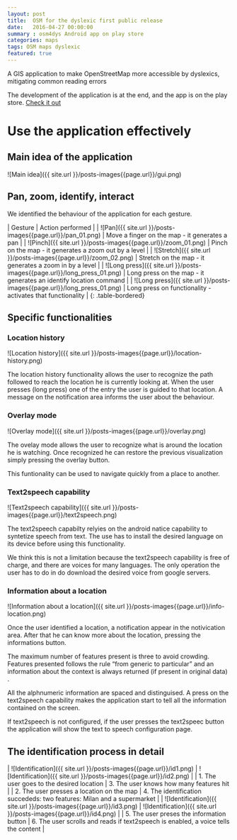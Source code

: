 ```yaml
---
layout: post
title:  OSM for the dyslexic first public release
date:   2016-04-27 00:00:00
summary : osm4dys Android app on play store
categories: maps
tags: OSM maps dyslexic
featured: true
---
```


A GIS application to make OpenStreetMap more accessible by dyslexics, mitigating common reading errors

The development of the application is at the end, and the app is on the play store.
[Check it out](https://play.google.com/store/apps/details?id=org.osm4dys.app)

# Use the application effectively

## Main idea of the application

![Main idea]({{ site.url }}/posts-images{{page.url}}/gui.png)


## Pan, zoom, identify, interact

We identified the behaviour of the application for each gesture.

| Gesture                                                    | Action performed                                                     |
| ![Pan]({{ site.url }}/posts-images{{page.url}}/pan_01.png) | Move a finger on the map - it generates a pan                        |
| ![Pinch]({{ site.url }}/posts-images{{page.url}}/zoom_01.png) | Pinch on the map - it generates a zoom out by a level                |
| ![Stretch]({{ site.url }}/posts-images{{page.url}}/zoom_02.png) | Stretch on the map - it generates a zoom in by a level               |
| ![Long press]({{ site.url }}/posts-images{{page.url}}/long_press_01.png) | Long press on the map - it generates an identify location command    |
| ![Long press]({{ site.url }}/posts-images{{page.url}}/long_press_01.png) | Long press on functionality - activates that functionality           |
{: .table-bordered}

## Specific functionalities

### Location history

![Location history]({{ site.url }}/posts-images{{page.url}}/location-history.png)

The location history functionality allows the user to recognize the path followed to reach the location he is currently looking at. When the user presses (long press) one of the entry the user is guided to that location.
A message on the notification area informs the user about the behaviour.

### Overlay mode

![Overlay mode]({{ site.url }}/posts-images{{page.url}}/overlay.png)

The ovelay mode allows the user to recognize what is around the location he is watching. Once recognized he can restore the previous visualization simply pressing the overlay button.

This funtionality can be used to navigate quickly from a place to another.

### Text2speech capability

![Text2speech capability]({{ site.url }}/posts-images{{page.url}}/text2speech.png)

The text2speech capabilty relyies on the android natice capability to syntetize speech from text. The use has to install the desired language on its device before using this functionality.

We think this is not a limitation because the text2speech capability is free of charge, and there are voices for many languages. The only operation the user has to do in do download the desired voice from google servers.

### Information about a location

![Information about a location]({{ site.url }}/posts-images{{page.url}}/info-location.png)

Once the user identified a location, a notification appear in the notivication area. After that he can know more about the location, pressing the informations button.

The maximum number of features present is three to avoid crowding. Features presented follows the rule “from generic to particular” and an information about the context is always returned (if present in original data) .

All the alphnumeric information are spaced and distinguised. A press on the text2speech capability makes the application start to tell all the information contained on the screen.

If text2speech is not configured, if the user presses the text2speec button the application will show the text to speech configuration page.

## The identification process in detail

| ![Identification]({{ site.url }}/posts-images{{page.url}}/id1.png)  | ![Identification]({{ site.url }}/posts-images{{page.url}}/id2.png) |
| 1. The user goes to the desired location   | 3. The user knows how many features hit |
| 2. The user presses a location on the map  | 4. The identification succededs: two features: Milan and a supermarket |
| ![Identification]({{ site.url }}/posts-images{{page.url}}/id3.png)  | ![Identification]({{ site.url }}/posts-images{{page.url}}/id4.png) |
| 5. The user preses the information button | 6. The user scrolls and reads if text2speech is enabled, a voice tells the content | 
